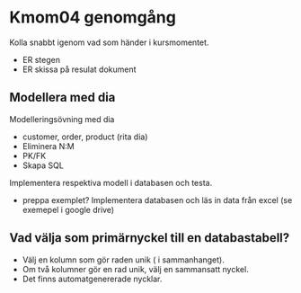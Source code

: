 Kmom04 genomgång
=========================

Kolla snabbt igenom vad som händer i kursmomentet.

* ER stegen
* ER skissa på resulat dokument


Modellera med dia
-------------------------

Modelleringsövning med dia

* customer, order, product (rita dia)
* Eliminera N:M
* PK/FK
* Skapa SQL

Implementera respektiva modell i databasen och testa.

* preppa exemplet? Implementera databasen och läs in data från excel
(se exemepel i google drive)



Vad välja som primärnyckel till en databastabell?
-------------------------

* Välj en kolumn som gör raden unik ( i sammanhanget).
* Om två kolumner gör en rad unik, välj en sammansatt nyckel.
* Det finns automatgenererade nycklar.

<!-- https://dbwebb.se/t/6439 -->



